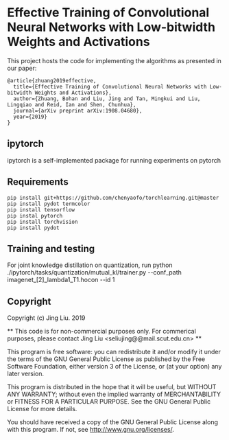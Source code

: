 # Effective Training of Convolutional Neural Networks with Low-bitwidth Weights and Activations

This project hosts the code for implementing the algorithms as presented in our paper:

````
@article{zhuang2019effective,
  title={Effective Training of Convolutional Neural Networks with Low-bitwidth Weights and Activations},
  author={Zhuang, Bohan and Liu, Jing and Tan, Mingkui and Liu, Lingqiao and Reid, Ian and Shen, Chunhua},
  journal={arXiv preprint arXiv:1908.04680},
  year={2019}
}
````

## ipytorch

ipytorch is a self-implemented package for running experiments on pytorch

## Requirements
```
pip install git+https://github.com/chenyaofo/torchlearning.git@master
pip install pydot termcolor
pip install tensorflow
pip instal pytorch
pip install torchvision
pip install pydot
```
## Training and testing

For joint knowledge distillation on quantization, run python ./ipytorch/tasks/quantization/mutual_kl/trainer.py --conf_path imagenet_[2]_lambda1_T1.hocon --id 1


## Copyright

Copyright (c) Jing Liu. 2019

** This code is for non-commercial purposes only. For commerical purposes,
please contact Jing Liu <seliujing@@mail.scut.edu.cn> **

This program is free software: you can redistribute it and/or modify
    it under the terms of the GNU General Public License as published by
    the Free Software Foundation, either version 3 of the License, or
    (at your option) any later version.

This program is distributed in the hope that it will be useful,
    but WITHOUT ANY WARRANTY; without even the implied warranty of
    MERCHANTABILITY or FITNESS FOR A PARTICULAR PURPOSE.  See the
    GNU General Public License for more details.

You should have received a copy of the GNU General Public License
    along with this program.  If not, see <http://www.gnu.org/licenses/>.
